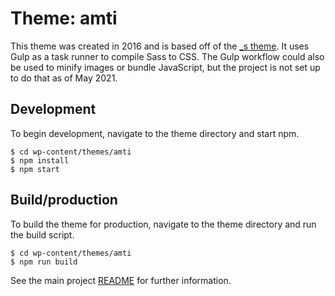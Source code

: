 # Theme: amti

This theme was created in 2016 and is based off of the [\_s theme](https://github.com/automattic/_s). It uses Gulp as a task runner to compile Sass to CSS. The Gulp workflow could also be used to minify images or bundle JavaScript, but the project is not set up to do that as of May 2021.

## Development

To begin development, navigate to the theme directory and start npm.

```shell
$ cd wp-content/themes/amti
$ npm install
$ npm start
```

## Build/production

To build the theme for production, navigate to the theme directory and run the build script.

```shell
$ cd wp-content/themes/amti
$ npm run build
```

See the main project [README](https://github.com/CSIS-iLab/amti_2016) for further information.